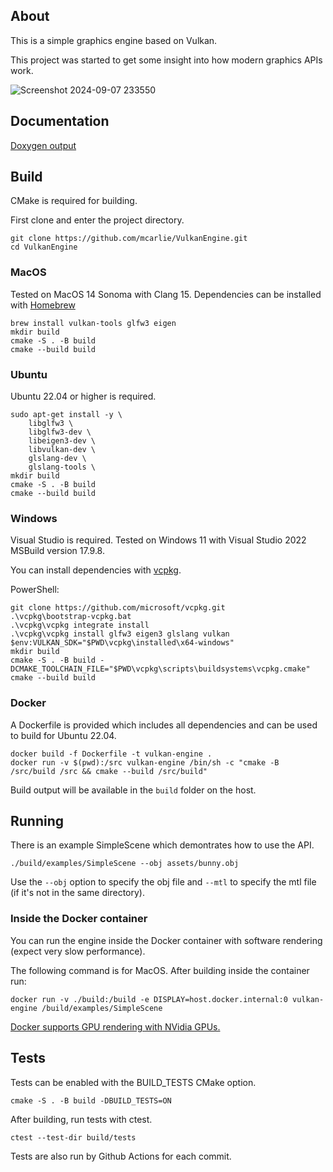 ## About

This is a simple graphics engine based on Vulkan.

This project was started to get some insight into how modern graphics APIs work.

![Screenshot 2024-09-07 233550](https://github.com/user-attachments/assets/f33099f1-d741-430c-a44b-0980b3e26e47)

## Documentation
[Doxygen output](https://mcarlie.github.io/VulkanEngine/)

## Build

CMake is required for building.

First clone and enter the project directory.

```
git clone https://github.com/mcarlie/VulkanEngine.git
cd VulkanEngine
```

### MacOS
Tested on MacOS 14 Sonoma with Clang 15. Dependencies can be installed with [Homebrew](https://brew.sh/)

```
brew install vulkan-tools glfw3 eigen
mkdir build
cmake -S . -B build
cmake --build build
```

### Ubuntu
Ubuntu 22.04 or higher is required.

```
sudo apt-get install -y \
    libglfw3 \
    libglfw3-dev \
    libeigen3-dev \
    libvulkan-dev \
    glslang-dev \
    glslang-tools \
mkdir build
cmake -S . -B build
cmake --build build
```

### Windows
Visual Studio is required. Tested on Windows 11 with Visual Studio 2022 MSBuild version 17.9.8.

You can install dependencies with [vcpkg](https://vcpkg.io).

PowerShell:
```
git clone https://github.com/microsoft/vcpkg.git
.\vcpkg\bootstrap-vcpkg.bat
.\vcpkg\vcpkg integrate install
.\vcpkg\vcpkg install glfw3 eigen3 glslang vulkan
$env:VULKAN_SDK="$PWD\vcpkg\installed\x64-windows"
mkdir build
cmake -S . -B build -DCMAKE_TOOLCHAIN_FILE="$PWD\vcpkg\scripts\buildsystems\vcpkg.cmake"
cmake --build build
```

### Docker
A Dockerfile is provided which includes all dependencies and can be used to build for Ubuntu 22.04.

```
docker build -f Dockerfile -t vulkan-engine .
docker run -v $(pwd):/src vulkan-engine /bin/sh -c "cmake -B /src/build /src && cmake --build /src/build"
```

Build output will be available in the `build` folder on the host.

## Running
There is an example SimpleScene which demontrates how to use the API.

```
./build/examples/SimpleScene --obj assets/bunny.obj
```

Use the `--obj` option to specify the obj file and `--mtl` to specify the mtl file (if it's not in the same directory).

### Inside the Docker container
You can run the engine inside the Docker container with software rendering (expect very slow performance).

The following command is for MacOS. After building inside the container run:
```
docker run -v ./build:/build -e DISPLAY=host.docker.internal:0 vulkan-engine /build/examples/SimpleScene
```

[Docker supports GPU rendering with NVidia GPUs.](https://docs.docker.com/config/containers/resource_constraints/#expose-gpus-for-use)

## Tests
Tests can be enabled with the BUILD_TESTS CMake option.

```
cmake -S . -B build -DBUILD_TESTS=ON
```

After building, run tests with ctest.

```
ctest --test-dir build/tests
```

Tests are also run by Github Actions for each commit.
